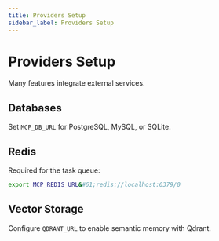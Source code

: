 ```yaml
---
title: Providers Setup
sidebar_label: Providers Setup
---
```


# Providers Setup

Many features integrate external services.

## Databases
Set `MCP_DB_URL` for PostgreSQL, MySQL, or SQLite.

## Redis
Required for the task queue:
```bash
export MCP_REDIS_URL&#61;redis://localhost:6379/0
```

## Vector Storage
Configure `QDRANT_URL` to enable semantic memory with Qdrant.
